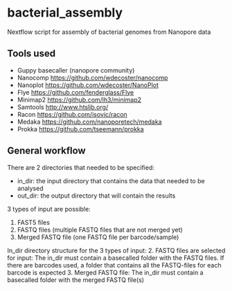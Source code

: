 
# bacterial_assembly
Nextflow script for assembly of bacterial genomes from Nanopore data

## Tools used
* Guppy basecaller (nanopore community)
* Nanocomp https://github.com/wdecoster/nanocomp
* Nanoplot https://github.com/wdecoster/NanoPlot
* Flye https://github.com/fenderglass/Flye
* Minimap2 https://github.com/lh3/minimap2
* Samtools http://www.htslib.org/
* Racon https://github.com/isovic/racon
* Medaka https://github.com/nanoporetech/medaka
* Prokka https://github.com/tseemann/prokka

## General workflow
There are 2 directories that needed to be specified:
- in_dir: the input directory that contains the data that needed to be analysed
- out_dir: the output directory that will contain the results

3 types of input are possible:
1. FAST5 files
2. FASTQ files (multiple FASTQ files that are not merged yet)
3. Merged FASTQ file (one FASTQ file per barcode/sample)

In_dir directory structure for the 3 types of input:
2. FASTQ files are selected for input: The in_dir must contain a basecalled folder with the FASTQ files. If there are barcodes used, a folder that contains all the FASTQ-files for each barcode is expected
3. Merged FASTQ file: The in_dir must contain a basecalled folder with the merged FASTQ file(s)





